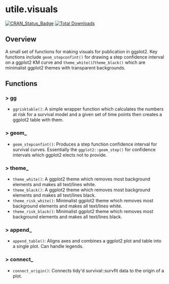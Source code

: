 # utile.visuals
[![CRAN_Status_Badge](https://www.r-pkg.org/badges/version/utile.visuals)](https://CRAN.R-project.org/package=utile.visuals)
[![Total Downloads](https://cranlogs.r-pkg.org/badges/grand-total/utile.visuals)](https://CRAN.R-project.org/package=utile.visuals)

## Overview
A small set of functions for making visuals for publication in ggplot2. Key functions include `geom_stepconfint()` for drawing a step confidence interval on a ggplot2 KM curve and `theme_white()`/`theme_black()` which are minimalist ggplot2 themes with transparent backgrounds.

## Functions
### > gg
- `ggrisktable()`: A simple wrapper function which calculates the numbers at risk for a survival model and a given set of time points then creates a ggplot2 table with them.

### > geom_
- `geom_stepconfint()`: Produces a step function confidence interval for survival curves. Essentially the `ggplot2::geom_step()` for confidence intervals which ggplot2 elects not to provide.

### > theme_
- `theme_white()`: A ggplot2 theme which removes most background elements and makes all text/lines white.
- `theme_black()`: A ggplot2 theme which removes most background elements and makes all text/lines black.
- `theme_risk_white()`: Minimalist ggplot2 theme which removes most background elements and makes all text/lines white.
- `theme_risk_black()`: Minimalist ggplot2 theme which removes most background elements and makes all text/lines black.

### > append_
- `append_table()`: Aligns axes and combines a ggplot2 plot and table into a single plot. Can handle legends.

### > connect_
- `connect_origin()`: Connects tidy'd survival::survfit data to the origin of a plot.

